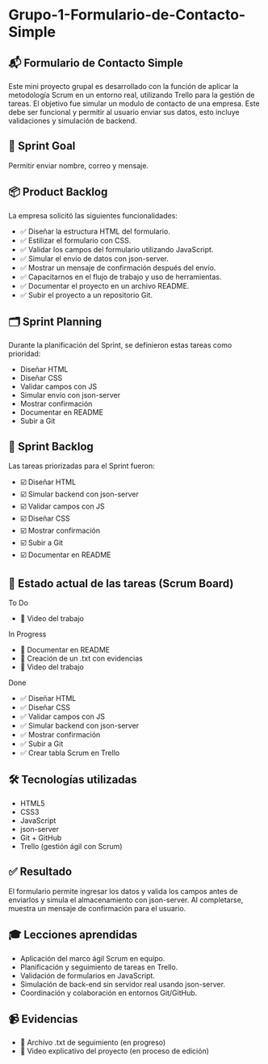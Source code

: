 # Grupo-1-Formulario-de-Contacto-Simple
## 📬 Formulario de Contacto Simple
Este mini proyecto grupal es desarrollado con la función de aplicar la metodología Scrum en un entorno real, utilizando Trello para la gestión de tareas. El objetivo fue simular un modulo de contacto de una empresa. Este debe ser funcional y permitir al usuario enviar sus datos, esto incluye validaciones y simulación de backend.

## 🎯 Sprint Goal
Permitir enviar nombre, correo y mensaje.

## 📦 Product Backlog
La empresa solicitó las siguientes funcionalidades:

- ✅ Diseñar la estructura HTML del formulario.
- ✅ Estilizar el formulario con CSS.
- ✅ Validar los campos del formulario utilizando JavaScript.
- ✅ Simular el envío de datos con json-server.
- ✅ Mostrar un mensaje de confirmación después del envío.
- ✅ Capacitarnos en el flujo de trabajo y uso de herramientas.
- ✅ Documentar el proyecto en un archivo README.
- ✅ Subir el proyecto a un repositorio Git.

## 🗂️ Sprint Planning
Durante la planificación del Sprint, se definieron estas tareas como prioridad:

- Diseñar HTML
- Diseñar CSS
- Validar campos con JS
- Simular envío con json-server
- Mostrar confirmación
- Documentar en README
- Subir a Git

## 🔧 Sprint Backlog
Las tareas priorizadas para el Sprint fueron:

 - ☑️ Diseñar HTML
 - ☑️ Simular backend con json-server
 - ☑️ Validar campos con JS
 - ☑️ Diseñar CSS
 - ☑️ Mostrar confirmación
 - ☑️ Subir a Git
 - ☑️ Documentar en README

## 🧩 Estado actual de las tareas (Scrum Board)
To Do
- 🎥 Video del trabajo

In Progress
- 📝 Documentar en README
- 📄 Creación de un .txt con evidencias
- 🎥 Video del trabajo

Done
- ✅ Diseñar HTML
- ✅ Diseñar CSS
- ✅ Validar campos con JS
- ✅ Simular backend con json-server
- ✅ Mostrar confirmación
- ✅ Subir a Git
- ✅ Crear tabla Scrum en Trello

## 🛠️ Tecnologías utilizadas
- HTML5
- CSS3
- JavaScript 
- json-server
- Git + GitHub
- Trello (gestión ágil con Scrum)

## ✅ Resultado
El formulario permite ingresar los datos y valida los campos antes de enviarlos y simula el almacenamiento con json-server. Al completarse, muestra un mensaje de confirmación para el usuario.

## 🎓 Lecciones aprendidas
- Aplicación del marco ágil Scrum en equipo.
- Planificación y seguimiento de tareas en Trello.
- Validación de formularios en JavaScript.
- Simulación de back-end sin servidor real usando json-server.
- Coordinación y colaboración en entornos Git/GitHub.

## 📹 Evidencias
- 📝 Archivo .txt de seguimiento (en progreso)
- 🎥 Video explicativo del proyecto (en proceso de edición)
